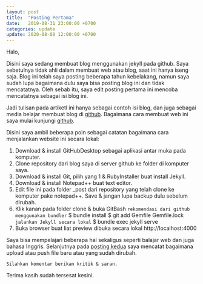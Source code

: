 ```yaml
---
layout: post
title:  "Posting Pertama"
date:   2019-08-31 23:00:00 +0700
categories: update
update:	2020-08-08 12:00:00 +0700
---
```

Halo,

Disini saya sedang membuat blog menggunakan jekyll pada github. Saya sebetulnya tidak ahli dalam membuat web atau blog, saat ini hanya iseng saja. Blog ini telah saya posting beberapa tahun kebelakang, namun saya sudah lupa bagaimana dulu saya bisa posting blog ini dan tidak mencatatnya. Oleh sebab itu, saya edit posting pertama ini mencoba mencatatnya sebagai isi blog ini.

Jadi tulisan pada artiketl ini hanya sebagai contoh isi blog, dan juga sebagai media belajar membuat blog di [github][ref-1]. Bagaimana cara membuat web ini saya mulai kunjungi [github][ref-2].

Disini saya ambil beberapa poin sebagai catatan bagaimana cara menjalankan website ini secara lokal:
1. Download & install GitHubDesktop sebagai aplikasi antar muka pada komputer.
2. Clone repository dari blog saya di server github ke folder di komputer saya.
3. Download & install Git, pilih yang 1 & RubyInstaller buat install Jekyll.
4. Download & install Notepad++ buat text editor.
5. Edit file ini pada folder _post dari repository yang telah clone ke komputer pake notepad++. Save & jangan lupa backup dulu sebelum dirubah.
6. Klik kanan pada folder clone & buka GitBash 
	`rekomendasi dari github menggunakan bundler`
	$ bundle install
	$ git add Gemfile Gemfile.lock
	`jalankan Jekyll secara lokal`
	$ bundle exec jekyll serve
7. Buka browser buat liat preview dibuka secara lokal http://localhost:4000


Saya bisa mempelajari beberapa hal sekaligus seperti balajar web dan juga bahasa Inggris. Selanjutnya pada [posting kedua][p2] saya mencatat bagaimana upload atau push file baru atau yang sudah dirubah.

`Silahkan komentar berikan kritik & saran.`

Terima kasih sudah tersesat kesini.

[ref-1]: https://help.github.com/
[ref-2]: https://help.github.com/en/github/working-with-github-pages/getting-started-with-github-pages
[p2]: http://bagoes.github.io/blog/2019/09/03/posting-kedua
